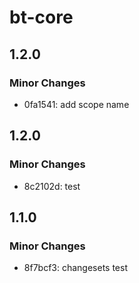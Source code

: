 # bt-core

## 1.2.0

### Minor Changes

- 0fa1541: add scope name

## 1.2.0

### Minor Changes

- 8c2102d: test

## 1.1.0

### Minor Changes

- 8f7bcf3: changesets test
